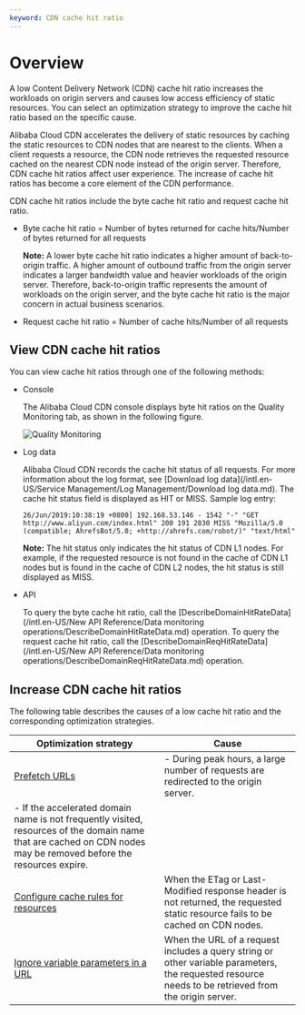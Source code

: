 ```yaml
---
keyword: CDN cache hit ratio
---
```


# Overview

A low Content Delivery Network \(CDN\) cache hit ratio increases the workloads on origin servers and causes low access efficiency of static resources. You can select an optimization strategy to improve the cache hit ratio based on the specific cause.

Alibaba Cloud CDN accelerates the delivery of static resources by caching the static resources to CDN nodes that are nearest to the clients. When a client requests a resource, the CDN node retrieves the requested resource cached on the nearest CDN node instead of the origin server. Therefore, CDN cache hit ratios affect user experience. The increase of cache hit ratios has become a core element of the CDN performance.

CDN cache hit ratios include the byte cache hit ratio and request cache hit ratio.

-   Byte cache hit ratio = Number of bytes returned for cache hits/Number of bytes returned for all requests

    **Note:** A lower byte cache hit ratio indicates a higher amount of back-to-origin traffic. A higher amount of outbound traffic from the origin server indicates a larger bandwidth value and heavier workloads of the origin server. Therefore, back-to-origin traffic represents the amount of workloads on the origin server, and the byte cache hit ratio is the major concern in actual business scenarios.

-   Request cache hit ratio = Number of cache hits/Number of all requests

## View CDN cache hit ratios

You can view cache hit ratios through one of the following methods:

-   Console

    The Alibaba Cloud CDN console displays byte hit ratios on the Quality Monitoring tab, as shown in the following figure.

    ![Quality Monitoring](https://static-aliyun-doc.oss-accelerate.aliyuncs.com/assets/img/en-US/3795542261/p63526.png)

-   Log data

    Alibaba Cloud CDN records the cache hit status of all requests. For more information about the log format, see [Download log data](/intl.en-US/Service Management/Log Management/Download log data.md). The cache hit status field is displayed as HIT or MISS. Sample log entry:

    ```
    26/Jun/2019:10:38:19 +0800] 192.168.53.146 - 1542 "-" "GET http://www.aliyun.com/index.html" 200 191 2830 MISS "Mozilla/5.0 (compatible; AhrefsBot/5.0; +http://ahrefs.com/robot/)" "text/html"
    ```

    **Note:** The hit status only indicates the hit status of CDN L1 nodes. For example, if the requested resource is not found in the cache of CDN L1 nodes but is found in the cache of CDN L2 nodes, the hit status is still displayed as MISS.

-   API

    To query the byte cache hit ratio, call the [DescribeDomainHitRateData](/intl.en-US/New API Reference/Data monitoring operations/DescribeDomainHitRateData.md) operation. To query the request cache hit ratio, call the [DescribeDomainReqHitRateData](/intl.en-US/New API Reference/Data monitoring operations/DescribeDomainReqHitRateData.md) operation.


## Increase CDN cache hit ratios

The following table describes the causes of a low cache hit ratio and the corresponding optimization strategies.

|Optimization strategy|Cause|
|---------------------|-----|
|[Prefetch URLs]()|-   During peak hours, a large number of requests are redirected to the origin server.
-   If the accelerated domain name is not frequently visited, resources of the domain name that are cached on CDN nodes may be removed before the resources expire. |
|[Configure cache rules for resources]()|When the ETag or Last-Modified response header is not returned, the requested static resource fails to be cached on CDN nodes.|
|[Ignore variable parameters in a URL]()|When the URL of a request includes a query string or other variable parameters, the requested resource needs to be retrieved from the origin server.|

